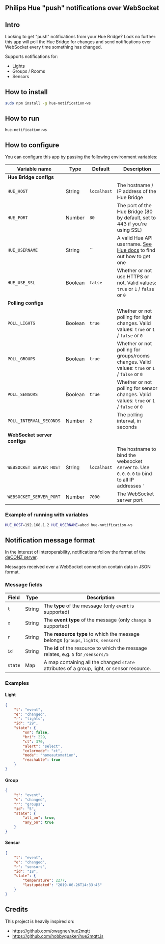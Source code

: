 
Philips Hue "push" notifications over WebSocket  
--  
  
## Intro  
Looking to get "push" notifications from your Hue Bridge?
Look no further: this app will poll the Hue Bridge for changes and send notifications over WebSocket every time something has changed.  
  
Supports notifications for:  
 - Lights  
 - Groups / Rooms
 - Sensors  
  
## How to install   
```bash  
sudo npm install -g hue-notification-ws 
```
  
## How to run
```bash  
hue-notification-ws  
```

  
## How to configure  
You can configure this app by passing the following environment variables:  
  
| Variable name | Type | Default | Description |  
|---------------|------|---------|-------------|  
| **Hue Bridge configs** |
| `HUE_HOST` | String | `localhost` | The hostname / IP address of the Hue Bridge |  
| `HUE_PORT` | Number | `80` | The port of the Hue Bridge (80 by default, set to 443 if you're using SSL) |  
| `HUE_USERNAME` | String | `` | A valid Hue API username. [See Hue docs](https://developers.meethue.com/develop/get-started-2) to find out how to get one |  
| `HUE_USE_SSL` | Boolean | `false` | Whether or not use HTTPS or not. Valid values: `true` or `1` / `false` or `0` | 
| **Polling configs** | 
| `POLL_LIGHTS` | Boolean | `true` | Whether or not polling for light changes. Valid values: `true` or `1` / `false` or `0` |  
| `POLL_GROUPS` | Boolean | `true` | Whether or not polling for groups/rooms changes. Valid values: `true` or `1` / `false` or `0` |  
| `POLL_SENSORS` | Boolean | `true` | Whether or not polling for sensor changes. Valid values: `true` or `1` / `false` or `0` |  
| `POLL_INTERVAL_SECONDS` | Number | `2` | The polling interval, in seconds |  
| **WebSocket server configs** | 
| `WEBSOCKET_SERVER_HOST` | String | `localhost` | The hostname to bind the websocket server to. Use `0.0.0.0` to bind to all IP addresses ' |  
| `WEBSOCKET_SERVER_PORT` | Number | `7000` | The WebSocket server port |  

### Example of running with variables
```bash  
HUE_HOST=192.168.1.2 HUE_USERNAME=abcd hue-notification-ws  
```  
  
## Notification message format  
In the interest of interoperability, notifications follow the format of the [deCONZ server](https://dresden-elektronik.github.io/deconz-rest-doc/websocket/).  
  
Messages received over a WebSocket connection contain data in JSON format.  
  
### Message fields  
  
| Field | Type |Description|  
|-------|------|-----------|  
| `t` | String | The **type** of the message (only `event` is supported) |  
| `e` | String | The **event type** of the message (only `change` is supported) |
| `r` | String | The **resource type** to which the message belongs (`groups`, `lights`, `sensors`) |
| `id` | String | The **id** of the resource to which the message relates, e.g. `5` for `/sensors/5` |  
| `state` | Map | A map containing all the changed `state` attributes of a group, light, or sensor resource. |  
  
### Examples

#### Light
```json
{
    "t": "event",
    "e": "changed",
    "r": "lights",
    "id": "29",
    "state": {
        "on": false,
        "bri": 229,
        "ct": 370,
        "alert": "select",
        "colormode": "ct",
        "mode": "homeautomation",
        "reachable": true
    }
}
```

#### Group
```json
{
    "t": "event",
    "e": "changed",
    "r": "groups",
    "id": "5",
    "state": {
        "all_on": true,
        "any_on": true
    }
}
```

#### Sensor
```json
{
    "t": "event",
    "e": "changed",
    "r": "sensors",
    "id": "18",
    "state": {
        "temperature": 2277,
        "lastupdated": "2019-06-26T14:33:45"
    }
}
```


## Credits
This project is heavily inspired on:
- https://github.com/owagner/hue2mqtt
- https://github.com/hobbyquaker/hue2mqtt.js
